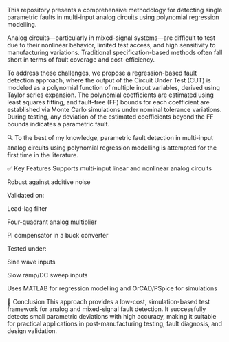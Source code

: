 This repository presents a comprehensive methodology for detecting single parametric faults in multi-input analog circuits using polynomial regression modelling.

Analog circuits—particularly in mixed-signal systems—are difficult to test due to their nonlinear behavior, limited test access, and high sensitivity to manufacturing variations. Traditional specification-based methods often fall short in terms of fault coverage and cost-efficiency.

To address these challenges, we propose a regression-based fault detection approach, where the output of the Circuit Under Test (CUT) is modeled as a polynomial function of multiple input variables, derived using Taylor series expansion. The polynomial coefficients are estimated using least squares fitting, and fault-free (FF) bounds for each coefficient are established via Monte Carlo simulations under nominal tolerance variations. During testing, any deviation of the estimated coefficients beyond the FF bounds indicates a parametric fault.

🔍 To the best of my knowledge, parametric fault detection in multi-input analog circuits using polynomial regression modelling is attempted for the first time in the literature.

✅ Key Features
Supports multi-input linear and nonlinear analog circuits

Robust against additive noise

Validated on:

Lead-lag filter

Four-quadrant analog multiplier

PI compensator in a buck converter

Tested under:

Sine wave inputs

Slow ramp/DC sweep inputs

Uses MATLAB for regression modelling and OrCAD/PSpice for simulations

📌 Conclusion
This approach provides a low-cost, simulation-based test framework for analog and mixed-signal fault detection. It successfully detects small parametric deviations with high accuracy, making it suitable for practical applications in post-manufacturing testing, fault diagnosis, and design validation.
